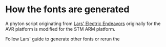 # How the fonts are generated
A phyton script originating from [Lars' Electric Endeavors](https://larsee.com/blog/2014/05/converting-fonts-to-c-source-using-bmfont2c/) originally for the AVR platform is modified for the STM ARM platform.

Follow Lars' guide to generate other fonts or rerun the 
